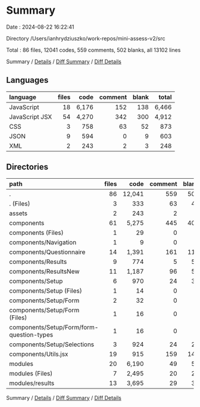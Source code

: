 # Summary

Date : 2024-08-22 16:22:41

Directory /Users/ianhrydziuszko/work-repos/mini-assess-v2/src

Total : 86 files,  12041 codes, 559 comments, 502 blanks, all 13102 lines

Summary / [Details](details.md) / [Diff Summary](diff.md) / [Diff Details](diff-details.md)

## Languages
| language | files | code | comment | blank | total |
| :--- | ---: | ---: | ---: | ---: | ---: |
| JavaScript | 18 | 6,176 | 152 | 138 | 6,466 |
| JavaScript JSX | 54 | 4,270 | 342 | 300 | 4,912 |
| CSS | 3 | 758 | 63 | 52 | 873 |
| JSON | 9 | 594 | 0 | 9 | 603 |
| XML | 2 | 243 | 2 | 3 | 248 |

## Directories
| path | files | code | comment | blank | total |
| :--- | ---: | ---: | ---: | ---: | ---: |
| . | 86 | 12,041 | 559 | 502 | 13,102 |
| . (Files) | 3 | 333 | 63 | 41 | 437 |
| assets | 2 | 243 | 2 | 3 | 248 |
| components | 61 | 5,275 | 445 | 408 | 6,128 |
| components (Files) | 1 | 29 | 0 | 3 | 32 |
| components/Navigation | 1 | 9 | 0 | 2 | 11 |
| components/Questionnaire | 14 | 1,391 | 161 | 110 | 1,662 |
| components/Results | 9 | 774 | 5 | 58 | 837 |
| components/ResultsNew | 11 | 1,187 | 96 | 57 | 1,340 |
| components/Setup | 6 | 970 | 24 | 32 | 1,026 |
| components/Setup (Files) | 1 | 14 | 0 | 4 | 18 |
| components/Setup/Form | 2 | 32 | 0 | 5 | 37 |
| components/Setup/Form (Files) | 1 | 16 | 0 | 3 | 19 |
| components/Setup/Form/form-question-types | 1 | 16 | 0 | 2 | 18 |
| components/Setup/Selections | 3 | 924 | 24 | 23 | 971 |
| components/Utils.jsx | 19 | 915 | 159 | 146 | 1,220 |
| modules | 20 | 6,190 | 49 | 50 | 6,289 |
| modules (Files) | 7 | 2,495 | 20 | 20 | 2,535 |
| modules/results | 13 | 3,695 | 29 | 30 | 3,754 |

Summary / [Details](details.md) / [Diff Summary](diff.md) / [Diff Details](diff-details.md)